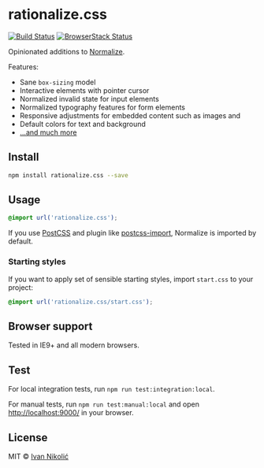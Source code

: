 # rationalize.css

[![Build Status][ci-img]][ci] [![BrowserStack Status][browserstack-img]][browserstack]

Opinionated additions to [Normalize](http://necolas.github.io/normalize.css/).

Features:

* Sane `box-sizing` model
* Interactive elements with pointer cursor
* Normalized invalid state for input elements
* Normalized typography features for form elements
* Responsive adjustments for embedded content such as images and
* Default colors for text and background
* […and much more](https://github.com/niksy/rationalize.css/blob/master/index.css)

## Install

```sh
npm install rationalize.css --save
```

## Usage

```css
@import url('rationalize.css');
```

If you use [PostCSS](https://github.com/postcss/postcss) and plugin like [postcss-import](https://github.com/postcss/postcss-import), Normalize is imported by default.

### Starting styles

If you want to apply set of sensible starting styles, import `start.css` to your project:

```css
@import url('rationalize.css/start.css');
```

## Browser support

Tested in IE9+ and all modern browsers.

## Test

For local integration tests, run `npm run test:integration:local`.

For manual tests, run `npm run test:manual:local` and open <http://localhost:9000/> in your browser.

## License

MIT © [Ivan Nikolić](http://ivannikolic.com)

[ci]: https://travis-ci.org/niksy/rationalize.css
[ci-img]: https://travis-ci.org/niksy/rationalize.css.svg?branch=master
[browserstack]: https://www.browserstack.com/
[browserstack-img]: https://www.browserstack.com/automate/badge.svg?badge_key=VEhBZ0ZVMWliSGZzVExkcmZTUlBkaCs1bDdyRHllTmFRcXMzanJUd0tCaz0tLTErOGtUZDk1WHFzQjJrNW5tQUkyTnc9PQ==--41cb4dc771ca127384ccbc2b9e321b10e32f1957
